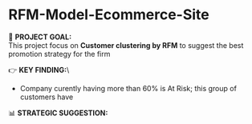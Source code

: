 # RFM-Model-Ecommerce-Site
🎯 **PROJECT GOAL:**\
This project focus on **Customer clustering by RFM** to suggest the best promotion strategy for the firm

👉 **KEY FINDING:**\ 
- Company curently having more than 60% is At Risk; this group of customers have  

📊 **STRATEGIC SUGGESTION:**

